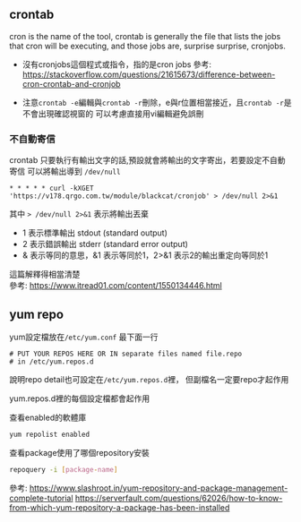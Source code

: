 ## crontab
cron is the name of the tool, crontab is generally the file that lists the jobs that cron will be executing, and those jobs are, surprise surprise, cronjobs.
* 沒有cronjobs這個程式或指令，指的是cron jobs
參考: https://stackoverflow.com/questions/21615673/difference-between-cron-crontab-and-cronjob


* 注意`crontab -e`編輯與`crontab -r`刪除，e與r位置相當接近，且`crontab -r`是不會出現確認視窗的
  可以考慮直接用vi編輯避免誤刪


### 不自動寄信

crontab 只要執行有輸出文字的話,預設就會將輸出的文字寄出，若要設定不自動寄信
可以將輸出導到 `/dev/null`
```
* * * * * curl -kXGET 'https://v178.qrgo.com.tw/module/blackcat/cronjob' > /dev/null 2>&1
```
其中 `> /dev/null 2>&1` 表示將輸出丟棄
* 1 表示標準輸出 stdout (standard output)
* 2 表示錯誤輸出 stderr (standard error output)
* & 表示等同的意思，&1 表示等同於1，2>&1 表示2的輸出重定向等同於1

這篇解釋得相當清楚  
參考: https://www.itread01.com/content/1550134446.html



## yum repo
yum設定檔放在`/etc/yum.conf`
最下面一行
```
# PUT YOUR REPOS HERE OR IN separate files named file.repo
# in /etc/yum.repos.d
```
說明repo detail也可設定在`/etc/yum.repos.d`裡，
但副檔名一定要repo才起作用

yum.repos.d裡的每個設定檔都會起作用

查看enabled的軟體庫
```bash
yum repolist enabled
```

查看package使用了哪個repository安裝
```bash
repoquery -i [package-name]
```

參考:
https://www.slashroot.in/yum-repository-and-package-management-complete-tutorial
https://serverfault.com/questions/62026/how-to-know-from-which-yum-repository-a-package-has-been-installed
